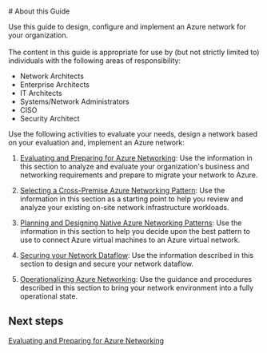 <br /># About this Guide

Use this guide to design, configure and implement an Azure network for your organization. 
<br />
<br />
The content in this guide is appropriate for use by (but not strictly limited to) individuals with the following areas of responsibility:

- Network Architects
- Enterprise Architects 
- IT Architects 
- Systems/Network Administrators
- CISO
- Security Architect
	

Use the following activities to evaluate your needs, design a network based on your evaluation and, implement an Azure network:

1. [Evaluating and Preparing for Azure Networking](https://github.com/nmcgregor/Azure-Networking/blob/master/1.0-Evaluating-and-Preparing-for-Azure-Networking.md):  Use the information in this section to analyze and evaluate your organization's business and networking requirements and prepare to migrate your network to Azure. 

2. [Selecting a Cross-Premise Azure Networking Pattern](https://github.com/nmcgregor/Azure-Networking/blob/master/2.0%20-Selecting-a-Cross-Premises-Azure-Networking-Pattern.md):  Use the information in this section as a starting point to help you review and analyze your existing on-site network infrastructure workloads. 

3. [Planning and Designing Native Azure Networking Patterns](https://github.com/nmcgregor/Azure-Networking/blob/master/3.0-Planning-and-Designing-Native-Azure-Networking-Patterns.md):  Use the information in this section to help you decide upon the best pattern to use to connect Azure virtual machines to an Azure virtual network. 
	
4. [Securing your Network Dataflow](https://github.com/nmcgregor/Azure-Networking/blob/master/4.0-Securing-your-Network-Dataflow.md):  Use the information described in this section to design and secure your network dataflow.

5. [Operationalizing Azure Networking](https://github.com/nmcgregor/Azure-Networking/blob/master/5.0-Operationalizing-Azure-Networking.md):  Use the guidance and procedures described in this section to bring your network environment into a fully operational state. 



## Next steps
[Evaluating and Preparing for Azure Networking](https://github.com/nmcgregor/Azure-Networking/blob/master/1.0-Evaluating-and-Preparing-for-Azure-Networking.md)
